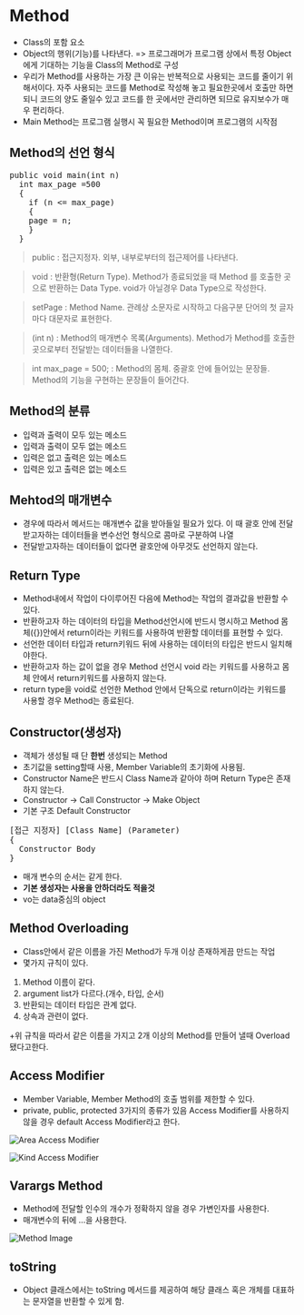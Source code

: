 Method
============
+ Class의 포함 요소
+ Object의 행위(기능)를 나타낸다. => 프로그래머가 프로그램 상에서 특정 Object에게 기대하는 기능을 Class의 Method로 구성
+ 우리가 Method를 사용하는 가장 큰 이유는 반복적으로 사용되는 코드를 줄이기 위해서이다.
  자주 사용되는 코드를 Method로 작성해 놓고 필요한곳에서 호출만 하면 되니
  코드의 양도 줄일수 있고 코드를 한 곳에서만 관리하면 되므로 유지보수가 매우 편리하다.
+ Main Method는 프로그램 실행시 꼭 필요한 Method이며 프로그램의 시작점


Method의 선언 형식
----------------------
<pre>public void main(int n)
  int max_page =500
  {
    if (n <= max_page)
    {
    page = n;
    }
  }</pre>
> public : 접근지정자. 외부, 내부로부터의 접근제어를 나타낸다.

> void : 반환형(Return Type). Method가 종료되었을 때 Method 를 호출한 곳으로 반환하는 Data Type. void가 아닐경우 Data Type으로 작성한다.

> setPage : Method Name. 관례상 소문자로 시작하고 다음구분 단어의 첫 글자 마다 대문자로 표현한다.

> (int n) : Method의 매개변수 목록(Arguments). Method가 Method를 호출한 곳으로부터 전달받는 데이터들을 나열한다.

> int max_page = 500; : Method의 몸체. 중괄호 안에 들어있는 문장들. Method의 기능을 구현하는 문장들이 들어간다.


Method의 분류
---------------
+ 입력과 출력이 모두 있는 메소드
+ 입력과 출력이 모두 없는 메소드
+ 입력은 없고 출력은 있는 메소드
+ 입력은 있고 출력은 없는 메소드


Mehtod의 매개변수
-----------------
+ 경우에 따라서 메서드는 매개변수 값을 받아들일 필요가 있다. 이 때 괄호 안에 전달받고자하는 데이터들을 변수선언 형식으로 콤마로 구분하여 나열
+ 전달받고자하는 데이터들이 없다면 괄호안에 아무것도 선언하지 않는다.


Return Type
-------------
+ Method내에서 작업이 다이루어진 다음에 Method는 작업의 결과값을 반환할 수 있다.
+ 반환하고자 하는 데이터의 타입을 Method선언시에 반드시 명시하고 Method 몸체({})안에서 
  return이라는 키워드를 사용하여 반환할 데이터를 표현할 수 있다.
+ 선언한 데이터 타입과 return키워드 뒤에 사용하는 데이터의 타입은 반드시 일치해야한다.
+ 반환하고자 하는 값이 없을 경우 Method 선언시 void 라는 키워드를 사용하고 몸체 안에서 return키워드를 사용하지 않는다.
+ return type을 void로 선언한 Method 안에서 단독으로 return이라는 키워드를 사용할 경우 Method는 종료된다.


Constructor(생성자)
-----------------
+ 객체가 생성될 때 단 **한번** 생성되는 Method
+ 초기값을 setting할때 사용, Member Variable의 초기화에 사용됨.
+ Constructor Name은 반드시 Class Name과 같아야 하며 Return Type은 존재하지 않는다.
+ Constructor -> Call Constructor -> Make Object
+ 기본 구조 Default Constructor

<pre>[접근 지정자] [Class Name] (Parameter)
{
  Constructor Body
}</pre>

+ 매개 변수의 순서는 같게 한다.
+ **기본 생성자는 사용을 안하더라도 적을것**
+ vo는 data중심의 object


Method Overloading
---------------------
+ Class안에서 같은 이름을 가진 Method가 두개 이상 존재하게끔 만드는 작업
+ 몇가지 규칙이 있다.
 1. Method 이름이 같다.
 2. argument list가 다르다.(개수, 타입, 순서)
 3. 반환되는 데이터 타입은 관계 없다.
 4. 상속과 관련이 없다.

+위 규칙을 따라서 같은 이름을 가지고 2개 이상의 Method를 만들어 낼때 Overload됐다고한다.


Access Modifier
---------------
+ Member Variable, Member Method의 호출 범위를 제한할 수 있다.
+ private, public, protected 3가지의 종류가 있음 Access Modifier를 사용하지 않을 경우 default Access Modifier라고 한다.

![Area Access Modifier](https://codepumpkin.com/wp-content/uploads/2017/09/accessModifier.png)

![Kind Access Modifier](https://thejavabook.files.wordpress.com/2016/10/java-access-modifiers.png?w=1400&h=9999)


Varargs Method
-------------
+ Method에 전달할 인수의 개수가 정확하지 않을 경우 가변인자를 사용한다.
+ 매개변수의 뒤에 ...을 사용한다.


![Method Image](http://www.shareshard.com/resources/images/ckeditor/20190417101538/20190417101538objectM.png)


toString
----------------
+ Object 클래스에서는 toString 메서드를 제공하여 해당 클래스 혹은 개체를 대표하는 문자열을 반환할 수 있게 함.
